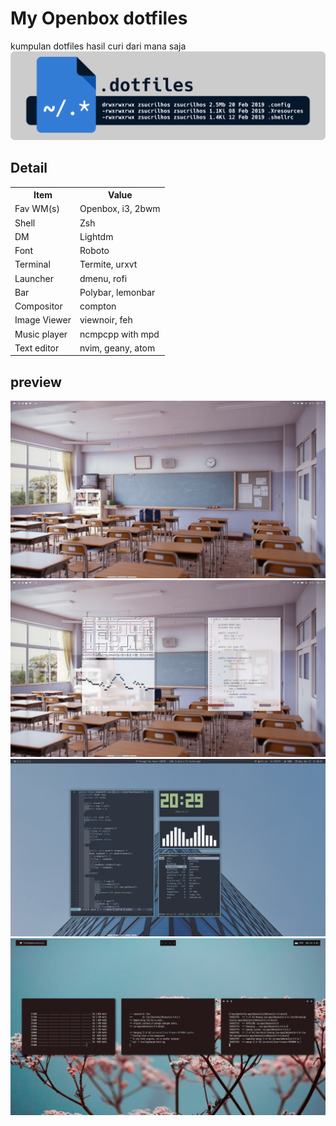 # My Openbox dotfiles
kumpulan dotfiles hasil curi dari mana saja
<img src="header.png">

## Detail

<table>
   <tr>
     <th>Item</th>
     <th>Value</th>
  </tr>
  <tr>
    <td>Fav WM(s)</td>
    <td>Openbox, i3, 2bwm</td>
   </tr>
   <tr>
    <td>Shell</td>
    <td>Zsh</td>
   </tr>
   <tr>
    <td>DM</td>
    <td>Lightdm</td>
   </tr>
   <tr>
    <td>Font</td>
    <td>Roboto</td>
   </tr>
   <tr>
    <td>Terminal</td>
    <td>Termite, urxvt</td>
   </tr>
   <tr>
    <td>Launcher</td>
    <td>dmenu, rofi</td>
   </tr>
   <tr>
    <td>Bar</td>
    <td>Polybar, lemonbar</td>
   </tr>
   <tr>
    <td>Compositor</td>
    <td>compton</td>
   </tr>
   <tr>
    <td>Image Viewer</td>
    <td>viewnoir, feh</td>
   </tr>
   <tr>
    <td>Music player</td>
    <td>ncmpcpp with mpd</td>
   </tr>
   <tr>
    <td>Text editor</td>
    <td>nvim, geany, atom</td>
   </tr>
</table>
   
## preview
<img src="screenshot_20190318-031614_1920x1080.png">
<img src="screenshot_20190313-191525_1920x1080.png">
<img src="screenshot_20190327-202945_1920x1080.png">
<img src="ss1.png">
